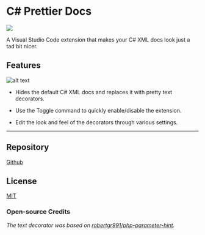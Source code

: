 # C# Prettier Docs

[![](https://vsmarketplacebadge.apphb.com/version-short/poohcom1.csharp-prettier-docs.svg)](https://marketplace.visualstudio.com/items?itemName=poohcom1.csharp-prettier-docs)

A Visual Studio Code extension that makes your C# XML docs look just a tad bit nicer.

## Features

![alt text](https://raw.githubusercontent.com/poohcom1/csharp-prettier-docs/master/cs-prettier-screenshot.png)

- Hides the default C# XML docs and replaces it with pretty text decorators.

- Use the Toggle command to quickly enable/disable the extension.

- Edit the look and feel of the decorators through various settings.

---

## Repository

[Github](https://github.com/poohcom1/csharp-prettier-docs/)

## License

[MIT](https://github.com/poohcom1/csharp-prettier-docs/blob/master/LICENSE)

### Open-source Credits

_The text decorator was based on [robertgr991/php-parameter-hint](https://github.com/robertgr991/php-parameter-hint)._
